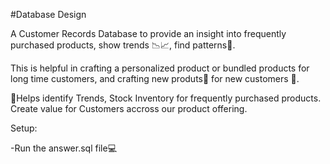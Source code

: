 #Database Design

A Customer Records Database to provide an insight into frequently purchased products, show trends 📉📈, find patterns🔗.

This is helpful in crafting a personalized product or bundled products for long time customers, and crafting new produts🏬 for new customers 🏪.

🎯Helps identify Trends, Stock Inventory for frequently purchased products. Create value for Customers accross our product offering.

Setup:

-Run the answer.sql file💻
        

